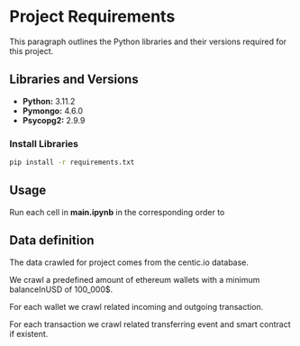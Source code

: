 # Project Requirements

This paragraph outlines the Python libraries and their versions required for this project.

## Libraries and Versions

- **Python:** 3.11.2
- **Pymongo:** 4.6.0
- **Psycopg2:** 2.9.9

### Install Libraries

```bash
pip install -r requirements.txt
```

## Usage

Run each cell in **main.ipynb** in the corresponding order to 

## Data definition

The data crawled for project comes from the centic.io database.

We crawl a predefined amount of ethereum wallets with a minimum balanceInUSD of 100_000$. 

For each wallet we crawl related incoming and outgoing transaction.

For each transaction we crawl related transferring event and smart contract if existent.